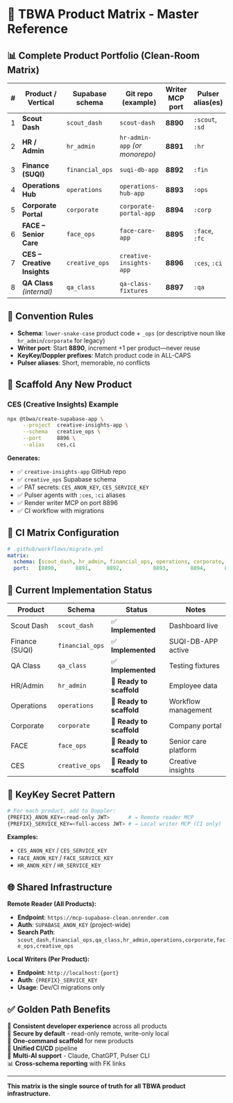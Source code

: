 # 🎯 TBWA Product Matrix - Master Reference

## 📊 Complete Product Portfolio (Clean-Room Matrix)

| # | Product / Vertical          | Supabase schema | Git repo (example)             | Writer MCP port | Pulser alias(es) | KeyKey prefix |
| - | --------------------------- | --------------- | ------------------------------ | --------------- | ---------------- | ------------- |
| 1 | **Scout Dash**              | `scout_dash`    | `scout-dash`                   | **8890**        | `:scout`, `:sd`  | `SCOUT`       |
| 2 | **HR / Admin**              | `hr_admin`      | `hr-admin-app` *(or monorepo)* | **8891**        | `:hr`            | `HR`          |
| 3 | **Finance (SUQI)**          | `financial_ops` | `suqi-db-app`                  | **8892**        | `:fin`           | `FIN`         |
| 4 | **Operations Hub**          | `operations`    | `operations-hub-app`           | **8893**        | `:ops`           | `OPS`         |
| 5 | **Corporate Portal**        | `corporate`     | `corporate-portal-app`         | **8894**        | `:corp`          | `CORP`        |
| 6 | **FACE – Senior Care**      | `face_ops`      | `face-care-app`                | **8895**        | `:face`, `:fc`   | `FACE`        |
| 7 | **CES – Creative Insights** | `creative_ops`  | `creative-insights-app`        | **8896**        | `:ces`, `:ci`    | `CES`         |
| 8 | **QA Class** *(internal)*   | `qa_class`      | `qa-class-fixtures`            | **8897**        | `:qa`            | `QA`          |

## 📏 Convention Rules

- **Schema**: `lower-snake-case` product code + `_ops` (or descriptive noun like `hr_admin`/`corporate` for legacy)
- **Writer port**: Start **8890**, increment +1 per product—never reuse
- **KeyKey/Doppler prefixes**: Match product code in ALL-CAPS
- **Pulser aliases**: Short, memorable, no conflicts

## 🚀 Scaffold Any New Product

### CES (Creative Insights) Example
```bash
npx @tbwa/create-supabase-app \
     --project  creative-insights-app \
     --schema   creative_ops \
     --port     8896 \
     --alias    ces,ci
```

**Generates:**
- ✅ `creative-insights-app` GitHub repo
- ✅ `creative_ops` Supabase schema
- ✅ PAT secrets: `CES_ANON_KEY`, `CES_SERVICE_KEY`
- ✅ Pulser agents with `:ces`, `:ci` aliases
- ✅ Render writer MCP on port 8896
- ✅ CI workflow with migrations

## 🔄 CI Matrix Configuration

```yaml
# .github/workflows/migrate.yml
matrix:
  schema: [scout_dash, hr_admin, financial_ops, operations, corporate, face_ops, creative_ops, qa_class]
  port:   [8890,      8891,     8892,          8893,       8894,      8895,      8896,        8897]
```

## 🎯 Current Implementation Status

| Product | Schema | Status | Notes |
|---------|--------|--------|-------|
| Scout Dash | `scout_dash` | ✅ **Implemented** | Dashboard live |
| Finance (SUQI) | `financial_ops` | ✅ **Implemented** | SUQI-DB-APP active |
| QA Class | `qa_class` | ✅ **Implemented** | Testing fixtures |
| HR/Admin | `hr_admin` | 🔄 **Ready to scaffold** | Employee data |
| Operations | `operations` | 🔄 **Ready to scaffold** | Workflow management |
| Corporate | `corporate` | 🔄 **Ready to scaffold** | Company portal |
| FACE | `face_ops` | 🔄 **Ready to scaffold** | Senior care platform |
| CES | `creative_ops` | 🔄 **Ready to scaffold** | Creative insights |

## 🔐 KeyKey Secret Pattern

```bash
# For each product, add to Doppler:
{PREFIX}_ANON_KEY=<read-only JWT>      # → Remote reader MCP
{PREFIX}_SERVICE_KEY=<full-access JWT> # → Local writer MCP (CI only)
```

**Examples:**
- `CES_ANON_KEY` / `CES_SERVICE_KEY`
- `FACE_ANON_KEY` / `FACE_SERVICE_KEY`
- `HR_ANON_KEY` / `HR_SERVICE_KEY`

## 🌐 Shared Infrastructure

**Remote Reader (All Products):**
- **Endpoint**: `https://mcp-supabase-clean.onrender.com`
- **Auth**: `SUPABASE_ANON_KEY` (project-wide)
- **Search Path**: `scout_dash,financial_ops,qa_class,hr_admin,operations,corporate,face_ops,creative_ops`

**Local Writers (Per Product):**
- **Endpoint**: `http://localhost:{port}`
- **Auth**: `{PREFIX}_SERVICE_KEY`
- **Usage**: Dev/CI migrations only

## ✅ Golden Path Benefits

🎯 **Consistent developer experience** across all products  
🔐 **Secure by default** - read-only remote, write-only local  
🚀 **One-command scaffold** for new products  
🔄 **Unified CI/CD** pipeline  
🤖 **Multi-AI support** - Claude, ChatGPT, Pulser CLI  
📊 **Cross-schema reporting** with FK links

---

**This matrix is the single source of truth for all TBWA product infrastructure.**